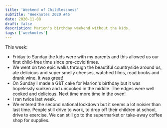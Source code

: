 ```yaml
---
title: 'Weekend of Childlessness'
subTitle: 'Weeknotes 2020 #45'
date: 2020-11-08
draft: false
description: Marion's birthday weekend without the kids.
tags: ['weeknotes']
---
```


This week:

-   Friday to Sunday the kids were with my parents and this allowed us our first child-free time since pre-covid times.
-   We went on two epic walks through the beautiful countryside around us, ate delicious and super smelly cheeses, watched films, read books and drank wine. It was great!
-   On Sunday I made a G&T cake for Marion's birthday but it was hopelessly sunken and uncooked in the middle. The edges were well cooked and delicious. Next time more time in the oven!
- I ran twice last week.
- We entered the second national lockdown but it seems a lot noisier than last time. People still drive to work, to drop off their children at school, drive to exercise. We can still go to the supermarket or take-away coffee shop for supplies.

